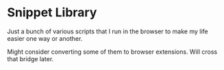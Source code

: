 # Snippet Library

Just a bunch of various scripts that I run in the browser to make my life easier one way or another.

Might consider converting some of them to browser extensions. Will cross that bridge later.
